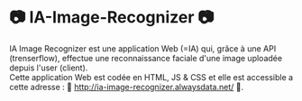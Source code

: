 # 📷 IA-Image-Recognizer 📷

IA Image Recognizer est une application Web (=IA) qui, grâce à une API (trenserflow), effectue une reconnaissance faciale d'une image uploadée depuis l'user (client). <br>
Cette application Web est codée en HTML, JS & CSS et elle est accessible a cette adresse : 🔗 http://ia-image-recognizer.alwaysdata.net/ 🔗.
